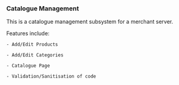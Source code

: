 ### Catalogue Management

This is a catalogue management subsystem for a merchant server. 

Features include:

	- Add/Edit Products

	- Add/Edit Categories

	- Catalogue Page

	- Validation/Sanitisation of code

